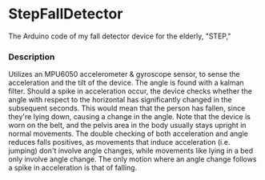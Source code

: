 # StepFallDetector
The Arduino code of my fall detector device for the elderly, "STEP,"

### Description
Utilizes an MPU6050 accelerometer & gyroscope sensor, to sense the acceleration and the tilt of the device. The angle is found with a kalman filter. Should a spike in acceleration occur, the device checks whether the angle with respect to the horizontal has significantly changed in the subsequent seconds. This would mean that the person has fallen, since they're lying down, causing a change in the angle. Note that the device is worn on the belt, and the pelvis area in the body usually stays upright in normal movements. The double checking of both acceleration and angle reduces falls positives, as movements that induce acceleration (i.e. jumping) don't involve angle changes, while movements like lying in a bed only involve angle change. The only motion where an angle change follows a spike in acceleration is that of falling.

